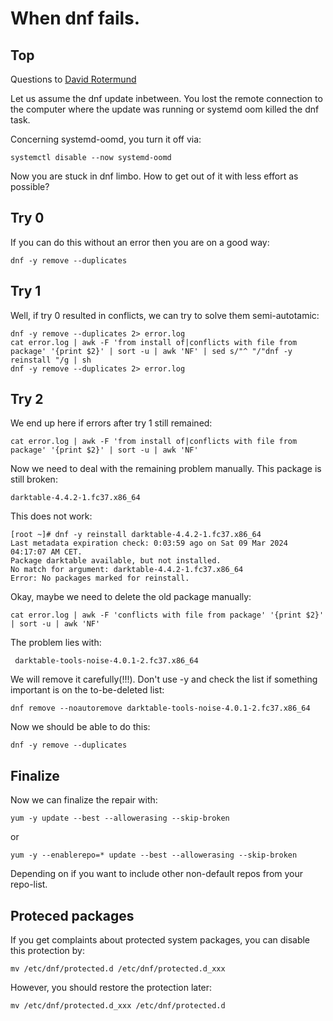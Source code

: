 # When dnf fails.

## Top

Questions to [David Rotermund](mailto:davrot@uni-bremen.de)

Let us assume the dnf update inbetween. You lost the remote connection to the computer where the update was running or systemd oom killed the dnf task. 

Concerning systemd-oomd, you turn it off via: 

```shell
systemctl disable --now systemd-oomd
```

Now you are stuck in dnf limbo. How to get out of it with less effort as possible?  

## Try 0

If you can do this without an error then you are on a good way: 

```shell
dnf -y remove --duplicates 
```

## Try 1

Well, if try 0 resulted in conflicts, we can try to solve them semi-autotamic: 

```shell
dnf -y remove --duplicates 2> error.log
cat error.log | awk -F 'from install of|conflicts with file from package' '{print $2}' | sort -u | awk 'NF' | sed s/"^ "/"dnf -y reinstall "/g | sh
dnf -y remove --duplicates 2> error.log
```

## Try 2

We end up here if errors after try 1 still remained: 

```shell
cat error.log | awk -F 'from install of|conflicts with file from package' '{print $2}' | sort -u | awk 'NF' 
```

Now we need to deal with the remaining problem manually. This package is still broken: 

```shell
darktable-4.4.2-1.fc37.x86_64
```

This does not work: 

```shell
[root ~]# dnf -y reinstall darktable-4.4.2-1.fc37.x86_64
Last metadata expiration check: 0:03:59 ago on Sat 09 Mar 2024 04:17:07 AM CET.
Package darktable available, but not installed.
No match for argument: darktable-4.4.2-1.fc37.x86_64
Error: No packages marked for reinstall.
```

Okay, maybe we need to delete the old package manually: 

```shell
cat error.log | awk -F 'conflicts with file from package' '{print $2}' | sort -u | awk 'NF'
```

The problem lies with:

```shell
 darktable-tools-noise-4.0.1-2.fc37.x86_64
```

We will remove it carefully(!!!). Don't use -y and check the list if something important is on the to-be-deleted list:  

```shell
dnf remove --noautoremove darktable-tools-noise-4.0.1-2.fc37.x86_64
```
Now we should be able to do this: 

```shell
dnf -y remove --duplicates 
```

## Finalize 

Now we can finalize the repair with:

```shell
yum -y update --best --allowerasing --skip-broken
```

or 

```shell
yum -y --enablerepo=* update --best --allowerasing --skip-broken
```

Depending on if you want to include other non-default repos from your repo-list. 

## Proteced packages 

If you get complaints about protected system packages, you can disable this protection by: 

```shell
mv /etc/dnf/protected.d /etc/dnf/protected.d_xxx
```

However, you should restore the protection later:

```shell
mv /etc/dnf/protected.d_xxx /etc/dnf/protected.d
```
